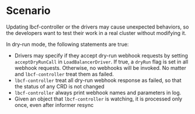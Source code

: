 # Scenario
Updating lbcf-controller or the drivers may cause unexpected behaviors, so the developers want to test their work in a real cluster without modifying it.


In dry-run mode, the following statements are true:

* Drivers may specify if they accept dry-run webhook requests by setting `acceptDryRunCall` in `LoadBalancerDriver`. If true, a `dryRun` flag is set in all webhook requests. Otherwise, no webhooks will be invoked. No matter and `lbcf-controller` treat them as failed.
* `lbcf-controller` treat all dry-run webhook response as failed, so that the status of any CRD is not changed 
* `lbcf-controller` always print webhook names and parameters in log.
* Given an object that `lbcf-controller` is watching, it is processed only once, even after informer resync